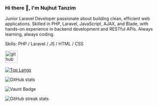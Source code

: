 ### Hi there 👋, I'm Nujhut Tanzim
Junior Laravel Developer passionate about building clean, efficient web applications. Skilled in PHP, Laravel, JavaScript, AJAX, and Blade, with hands-on experience in backend development and RESTful APIs. Always learning, always coding.

Skills: PHP / Laravel / JS / HTML / CSS



[<img src='https://cdn.jsdelivr.net/npm/simple-icons@3.0.1/icons/github.svg' alt='github' height='40'>](https://github.com/nujhut-tanzim)  

[![Top Langs](https://github-readme-stats.vercel.app/api/top-langs/?username=nujhut-tanzim)](https://github.com/anuraghazra/github-readme-stats)

![GitHub stats](https://github-readme-stats.vercel.app/api?username=nujhut-tanzim&show_icons=true)  

![Vaunt Badge](https://api.vaunt.dev/v1/github/entities/nujhut-tanzim/contributions?format=svg&private=false)  

![GitHub streak stats](https://streak-stats.demolab.com/?user=nujhut-tanzim)  

